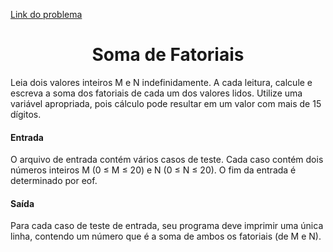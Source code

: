 [Link do problema](https://www.beecrowd.com.br/judge/problems/view/1161)
# <center>Soma de Fatoriais</center>
Leia dois valores inteiros M e N indefinidamente. A cada leitura, calcule e escreva a soma dos fatoriais de cada um dos valores lidos. Utilize uma variável apropriada, pois cálculo pode resultar em um valor com mais de 15 dígitos.

#### Entrada
O arquivo de entrada contém vários casos de teste. Cada caso contém dois números inteiros M (0 ≤ M ≤ 20) e N (0 ≤ N ≤ 20). O fim da entrada é determinado por eof.

#### Saída
Para cada caso de teste de entrada, seu programa deve imprimir uma única linha, contendo um número que é a soma de ambos os fatoriais (de M e N).